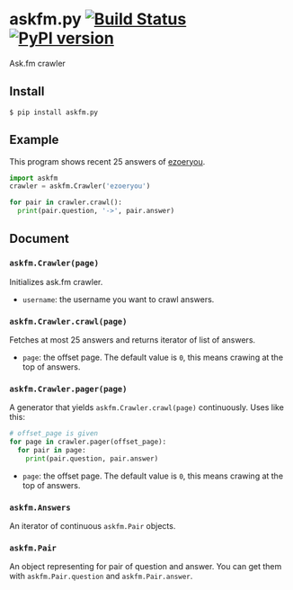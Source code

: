 # askfm.py [![Build Status](https://travis-ci.org/utgwkk/askfm.py.svg?branch=master)](https://travis-ci.org/utgwkk/askfm.py) [![PyPI version](https://badge.fury.io/py/askfm.py.svg)](https://badge.fury.io/py/askfm.py)
Ask.fm crawler

## Install

```
$ pip install askfm.py
```

## Example

This program shows recent 25 answers of [ezoeryou](http://ask.fm/ezoeryou).

```python
import askfm
crawler = askfm.Crawler('ezoeryou')

for pair in crawler.crawl():
  print(pair.question, '->', pair.answer)
```

## Document

### `askfm.Crawler(page)`

Initializes ask.fm crawler.

* `username`: the username you want to crawl answers.

### `askfm.Crawler.crawl(page)`

Fetches at most 25 answers and returns iterator of list of answers.

* `page`: the offset page. The default value is `0`, this means crawing at the top of answers.

### `askfm.Crawler.pager(page)`

A generator that yields `askfm.Crawler.crawl(page)` continuously.
Uses like this:

```python
# offset_page is given
for page in crawler.pager(offset_page):
  for pair in page:
    print(pair.question, pair.answer)
```

* `page`: the offset page. The default value is `0`, this means crawing at the top of answers.

### `askfm.Answers`

An iterator of continuous `askfm.Pair` objects.

### `askfm.Pair`

An object representing for pair of question and answer.
You can get them with `askfm.Pair.question` and `askfm.Pair.answer`.
